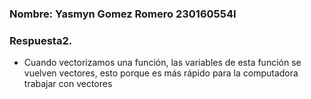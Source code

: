 ### Nombre: Yasmyn Gomez Romero 230160554I
### Respuesta2.

- Cuando vectorizamos una función, las variables de esta función se vuelven vectores, esto porque es más rápido para la computadora trabajar con vectores
